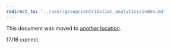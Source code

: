 ```yaml
---
redirect_to: '../user/group/contribution_analytics/index.md'
---
```


This document was moved to [another location](../user/group/contribution_analytics/index.md).

17/16 commit.

<!-- This redirect file can be deleted after February 1, 2021. -->
<!-- Before deletion, see: https://docs.gitlab.com/ee/development/documentation/#move-or-rename-a-page -->
